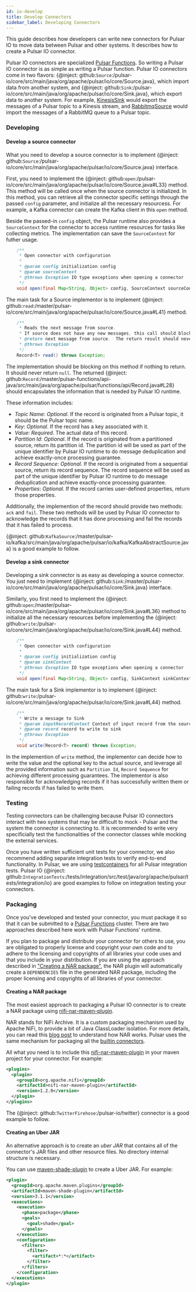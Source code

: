 ```yaml
---
id: io-develop
title: Develop Connectors
sidebar_label: Developing Connectors
---
```


This guide describes how developers can write new connectors for Pulsar IO to move data
between Pulsar and other systems. It describes how to create a Pulsar IO connector.

Pulsar IO connectors are specialized [Pulsar Functions](functions-overview.md). So writing
a Pulsar IO connector is as simple as writing a Pulsar function. Pulsar IO connectors come
in two flavors: {@inject: github:`Source`:/pulsar-io/core/src/main/java/org/apache/pulsar/io/core/Source.java},
which import data from another system, and {@inject: github:`Sink`:/pulsar-io/core/src/main/java/org/apache/pulsar/io/core/Sink.java},
which export data to another system. For example, [KinesisSink](io-kinesis.md) would export
the messages of a Pulsar topic to a Kinesis stream, and [RabbitmqSource](io-rabbitmq.md) would import
the messages of a RabbitMQ queue to a Pulsar topic.

### Developing

#### Develop a source connector

What you need to develop a source connector is to implement {@inject: github:`Source`:/pulsar-io/core/src/main/java/org/apache/pulsar/io/core/Source.java}
interface.

First, you need to implement the {@inject: github:`open`:/pulsar-io/core/src/main/java/org/apache/pulsar/io/core/Source.java#L33} method. This method will be called once when the source connector
is initialized. In this method, you can retrieve all the connector specific settings through
the passed `config` parameter, and initialize all the necessary resourcess. For example, a Kafka
connector can create the Kafka client in this `open` method.

Beside the passed-in `config` object, the Pulsar runtime also provides a `SourceContext` for the
connector to access runtime resources for tasks like collecting metrics. The implementation can
save the `SourceContext` for futher usage.

```java
    /**
     * Open connector with configuration
     *
     * @param config initialization config
     * @param sourceContext
     * @throws Exception IO type exceptions when opening a connector
     */
    void open(final Map<String, Object> config, SourceContext sourceContext) throws Exception;
```

The main task for a Source implementor is to implement {@inject: github:`read`:/master/pulsar-io/core/src/main/java/org/apache/pulsar/io/core/Source.java#L41}
method.

```java
    /**
     * Reads the next message from source.
     * If source does not have any new messages, this call should block.
     * @return next message from source.  The return result should never be null
     * @throws Exception
     */
    Record<T> read() throws Exception;
```

The implementation should be blocking on this method if nothing to return. It should never return
`null`. The returned {@inject: github:`Record`:/master/pulsar-functions/api-java/src/main/java/org/apache/pulsar/functions/api/Record.java#L28} should encapsulates the information that is needed by
Pulsar IO runtime.

These information includes:

- *Topic Name*: _Optional_. If the record is originated from a Pulsar topic, it should be the Pulsar topic name.
- *Key*: _Optional_. If the record has a key associated with it.
- *Value*: _Required_. The actual data of this record.
- *Partition Id*: _Optional_. If the record is originated from a partitioned source,
  return its partition id. The partition id will be used as part of the unique identifier
  by Pulsar IO runtime to do message deduplication and achieve exactly-once processing guarantee.
- *Record Sequence*: _Optional_. If the record is originated from a sequential source,
  return its record sequence. The record sequence will be used as part of the unique identifier
  by Pulsar IO runtime to do message deduplication and achieve exactly-once processing guarantee.
- *Properties*: _Optional_. If the record carries user-defined properties, return those properties.

Additionally, the implemention of the record should provide two methods: `ack` and `fail`. These
two methods will be used by Pulsar IO connector to acknowledge the records that it has done
processing and fail the records that it has failed to process.

{@inject: github:`KafkaSource`:/master/pulsar-io/kafka/src/main/java/org/apache/pulsar/io/kafka/KafkaAbstractSource.java} is a good example to follow.

#### Develop a sink connector

Developing a sink connector is as easy as developing a source connector. You just need to
implement {@inject: github:`Sink`:/master/pulsar-io/core/src/main/java/org/apache/pulsar/io/core/Sink.java} interface.

Similarly, you first need to implement the {@inject: github:`open`:/master/pulsar-io/core/src/main/java/org/apache/pulsar/io/core/Sink.java#L36} method to initialize all the necessary resources
before implementing the {@inject: github:`write`:/pulsar-io/core/src/main/java/org/apache/pulsar/io/core/Sink.java#L44} method.

```java
    /**
     * Open connector with configuration
     *
     * @param config initialization config
     * @param sinkContext
     * @throws Exception IO type exceptions when opening a connector
     */
    void open(final Map<String, Object> config, SinkContext sinkContext) throws Exception;
```

The main task for a Sink implementor is to implement {@inject: github:`write`:/pulsar-io/core/src/main/java/org/apache/pulsar/io/core/Sink.java#L44} method.

```java
    /**
     * Write a message to Sink
     * @param inputRecordContext Context of input record from the source
     * @param record record to write to sink
     * @throws Exception
     */
    void write(Record<T> record) throws Exception;
```

In the implemention of `write` method, the implementor can decide how to write the value and
the optional key to the actual source, and leverage all the provided information such as
`Partition Id`, `Record Sequence` for achieving different processing guarantees. The implementor
is also responsible for acknowledging records if it has successfully written them or failing
records if has failed to write them.

### Testing

Testing connectors can be challenging because Pulsar IO connectors interact with two systems
that may be difficult to mock - Pulsar and the system the connector is connecting to. It is
recommended to write very specificially test the functionalities of the connector classes
while mocking the external services.

Once you have written sufficient unit tests for your connector, we also recommend adding
separate integration tests to verify end-to-end functionality. In Pulsar, we are using
[testcontainers](https://www.testcontainers.org/) for all Pulsar integration tests. Pulsar IO
{@inject: github:`IntegrationTests`:/tests/integration/src/test/java/org/apache/pulsar/tests/integration/io} are good examples to follow on integration testing your connectors.

### Packaging

Once you've developed and tested your connector, you must package it so that it can be submitted
to a [Pulsar Functions](functions-overview.md) cluster. There are two approaches described
here work with Pulsar Functions' runtime.

If you plan to package and distribute your connector for others to use, you are obligated to
properly license and copyright your own code and to adhere to the licensing and copyrights of
all libraries your code uses and that you include in your distribution. If you are using the
approach described in ["Creating a NAR package"](#creating-a-nar-package), the NAR plugin will
automatically create a `DEPENDENCIES` file in the generated NAR package, including the proper
licensing and copyrights of all libraries of your connector.

#### Creating a NAR package

The most easiest approach to packaging a Pulsar IO connector is to create a NAR package using
[nifi-nar-maven-plugin](https://mvnrepository.com/artifact/org.apache.nifi/nifi-nar-maven-plugin).

NAR stands for NiFi Archive. It is a custom packaging mechanism used by Apache NiFi, to provide
a bit of Java ClassLoader isolation. For more details, you can read this
[blog post](https://medium.com/hashmapinc/nifi-nar-files-explained-14113f7796fd) to understand
how NAR works. Pulsar uses the same mechanism for packaging all the [builtin connectors](io-connectors).

All what you need is to include this [nifi-nar-maven-plugin](https://mvnrepository.com/artifact/org.apache.nifi/nifi-nar-maven-plugin) in your maven project for your connector. For example:

```xml
<plugins>
  <plugin>
    <groupId>org.apache.nifi</groupId>
    <artifactId>nifi-nar-maven-plugin</artifactId>
    <version>1.2.0</version>
  </plugin>
</plugins>
```

The {@inject: github:`TwitterFirehose`:/pulsar-io/twitter} connector is a good example to follow.

#### Creating an Uber JAR

An alternative approach is to create an _uber JAR_ that contains all of the connector's JAR files
and other resource files. No directory internal structure is necessary.

You can use [maven-shade-plugin](https://maven.apache.org/plugins/maven-shade-plugin/examples/includes-excludes.html) to create a Uber JAR. For example:

```xml
<plugin>
  <groupId>org.apache.maven.plugins</groupId>
  <artifactId>maven-shade-plugin</artifactId>
  <version>3.1.1</version>
  <executions>
    <execution>
      <phase>package</phase>
      <goals>
        <goal>shade</goal>
      </goals>
    </execution>
    <configuration>
      <filters>
        <filter>
          <artifact>*:*</artifact>
        </filter>
      </filters>
    </configuration>
  </executions>
</plugin>
```
